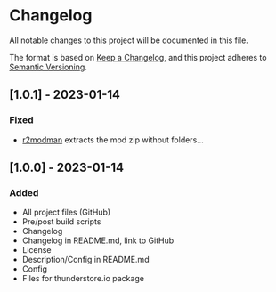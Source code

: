 # Changelog

All notable changes to this project will be documented in this file.

The format is based on [Keep a Changelog](https://keepachangelog.com/en/1.0.0/),
and this project adheres to [Semantic Versioning](https://semver.org/spec/v2.0.0.html).

## [1.0.1] - 2023-01-14
### Fixed
- [r2modman](https://valheim.thunderstore.io/package/ebkr/r2modman/) extracts the mod zip without folders...

## [1.0.0] - 2023-01-14
### Added
- All project files (GitHub)
- Pre/post build scripts
- Changelog
- Changelog in README.md, link to GitHub
- License
- Description/Config in README.md
- Config
- Files for thunderstore.io package
